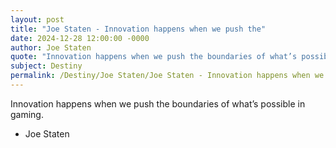 ```yaml
---
layout: post
title: "Joe Staten - Innovation happens when we push the"
date: 2024-12-28 12:00:00 -0000
author: Joe Staten
quote: "Innovation happens when we push the boundaries of what’s possible in gaming."
subject: Destiny
permalink: /Destiny/Joe Staten/Joe Staten - Innovation happens when we push the
---
```


Innovation happens when we push the boundaries of what’s possible in gaming.

- Joe Staten
